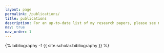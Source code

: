 ```yaml
---
layout: page
permalink: /publications/
title: publications
description: For an up-to-date list of my research papers, please see my <a href='https://scholar.google.com/citations?user=tOevwEEAAAAJ&hl=en'>Google Scholar</a> profile or my <a href='https://www.semanticscholar.org/author/Tu-Vu/144244743'>Semantic Scholar</a> profile.
nav: true
nav_order: 1
---
```

<!-- _pages/publications.md -->
<div class="publications">

{% bibliography -f {{ site.scholar.bibliography }} %}

</div>
